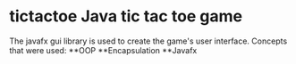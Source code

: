 # tictactoe Java tic tac toe game
The javafx gui library is used to create the game's user interface.
Concepts that were used:
**OOP
**Encapsulation
**Javafx
